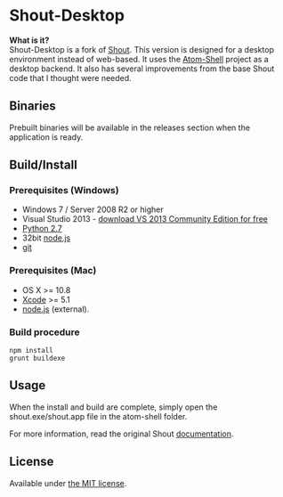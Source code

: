 # Shout-Desktop

__What is it?__  
Shout-Desktop is a fork of [Shout](https://github.com/erming/shout).
This version is designed for a desktop environment instead of web-based.
It uses the [Atom-Shell](https://github.com/atom/atom-shell) project as
a desktop backend. It also has several improvements from the base Shout
code that I thought were needed.

## Binaries
Prebuilt binaries will be available in the releases section
when the application is ready.

## Build/Install
### Prerequisites (Windows)

* Windows 7 / Server 2008 R2 or higher
* Visual Studio 2013 - [download VS 2013 Community Edition for
  free](http://www.visualstudio.com/products/visual-studio-community-vs)
* [Python 2.7](http://www.python.org/download/releases/2.7/)
* 32bit [node.js](http://nodejs.org/download/)
* [git](http://git-scm.com)

### Prerequisites (Mac)

* OS X >= 10.8
* [Xcode](https://developer.apple.com/technologies/tools/) >= 5.1
* [node.js](http://nodejs.org) (external).

### Build procedure
```
npm install
grunt buildexe
```

## Usage

When the install and build are complete, simply open the shout.exe/shout.app file in the atom-shell folder.

For more information, read the original Shout [documentation](http://shout-irc.com/docs/).

## License

Available under [the MIT license](http://mths.be/mit).
